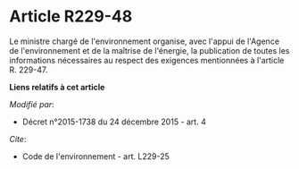 # Article R229-48

Le ministre chargé de l'environnement organise, avec l'appui de l'Agence de l'environnement et de la maîtrise de l'énergie,
la publication de toutes les informations nécessaires au respect des exigences mentionnées à l'article R. 229-47.

**Liens relatifs à cet article**

_Modifié par_:

  - Décret n°2015-1738 du 24 décembre 2015 - art. 4

_Cite_:

  - Code de l'environnement - art. L229-25
